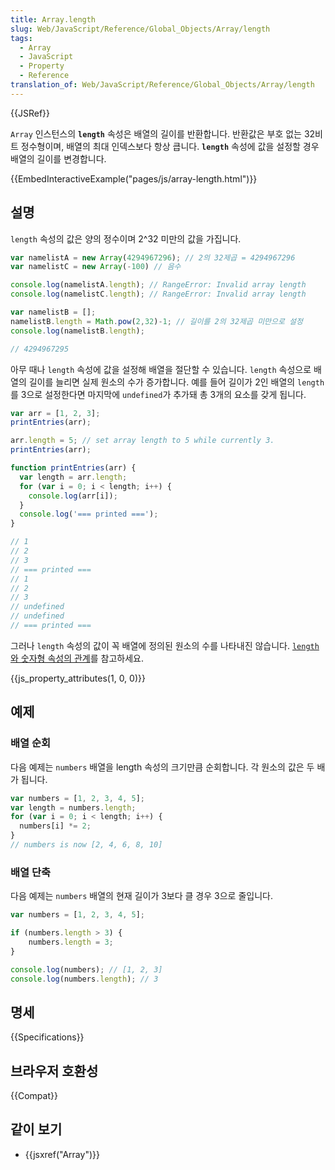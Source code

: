 ```yaml
---
title: Array.length
slug: Web/JavaScript/Reference/Global_Objects/Array/length
tags:
  - Array
  - JavaScript
  - Property
  - Reference
translation_of: Web/JavaScript/Reference/Global_Objects/Array/length
---
```

{{JSRef}}

`Array` 인스턴스의 **`length`** 속성은 배열의 길이를 반환합니다. 반환값은 부호 없는 32비트 정수형이며, 배열의 최대 인덱스보다 항상 큽니다. **`length`** 속성에 값을 설정할 경우 배열의 길이를 변경합니다.

{{EmbedInteractiveExample("pages/js/array-length.html")}}

## 설명

`length` 속성의 값은 양의 정수이며 2^32 미만의 값을 가집니다.

```js
var namelistA = new Array(4294967296); // 2의 32제곱 = 4294967296
var namelistC = new Array(-100) // 음수

console.log(namelistA.length); // RangeError: Invalid array length
console.log(namelistC.length); // RangeError: Invalid array length

var namelistB = [];
namelistB.length = Math.pow(2,32)-1; // 길이를 2의 32제곱 미만으로 설정
console.log(namelistB.length);

// 4294967295
```

아무 때나 `length` 속성에 값을 설정해 배열을 절단할 수 있습니다. `length` 속성으로 배열의 길이를 늘리면 실제 원소의 수가 증가합니다. 예를 들어 길이가 2인 배열의 `length`를 3으로 설정한다면 마지막에 `undefined`가 추가돼 총 3개의 요소를 갖게 됩니다.

```js
var arr = [1, 2, 3];
printEntries(arr);

arr.length = 5; // set array length to 5 while currently 3.
printEntries(arr);

function printEntries(arr) {
  var length = arr.length;
  for (var i = 0; i < length; i++) {
    console.log(arr[i]);
  }
  console.log('=== printed ===');
}

// 1
// 2
// 3
// === printed ===
// 1
// 2
// 3
// undefined
// undefined
// === printed ===
```

그러나 `length` 속성의 값이 꼭 배열에 정의된 원소의 수를 나타내진 않습니다. [`length`와 숫자형 속성의 관계](/ko/docs/Web/JavaScript/Reference/Global_Objects/Array#length_%EC%99%80_%EC%88%AB%EC%9E%90%ED%98%95_%EC%86%8D%EC%84%B1%EC%9D%98_%EA%B4%80%EA%B3%84)를 참고하세요.

{{js_property_attributes(1, 0, 0)}}

## 예제

### 배열 순회

다음 예제는 `numbers` 배열을 length 속성의 크기만큼 순회합니다. 각 원소의 값은 두 배가 됩니다.

```js
var numbers = [1, 2, 3, 4, 5];
var length = numbers.length;
for (var i = 0; i < length; i++) {
  numbers[i] *= 2;
}
// numbers is now [2, 4, 6, 8, 10]
```

### 배열 단축

다음 예제는 `numbers` 배열의 현재 길이가 3보다 클 경우 3으로 줄입니다.

```js
var numbers = [1, 2, 3, 4, 5];

if (numbers.length > 3) {
    numbers.length = 3;
}

console.log(numbers); // [1, 2, 3]
console.log(numbers.length); // 3
```

## 명세

{{Specifications}}

## 브라우저 호환성

{{Compat}}

## 같이 보기

- {{jsxref("Array")}}
